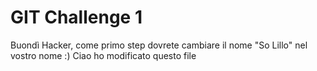 # GIT Challenge 1

Buondì Hacker, come primo step dovrete cambiare il nome "So Lillo" nel vostro nome :)
Ciao ho modificato questo file
